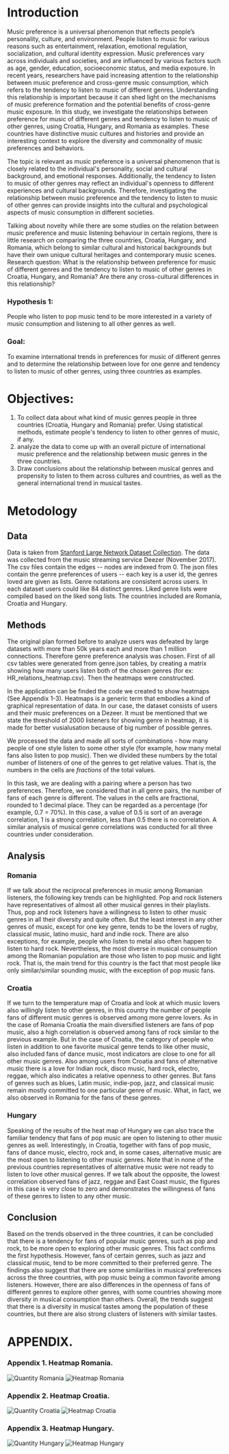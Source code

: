 # Introduction
  Music preference is a universal phenomenon that reflects people’s personality, culture, and environment. People listen to music for various reasons such as entertainment, relaxation, emotional regulation, socialization, and cultural identity expression. Music preferences vary across individuals and societies, and are influenced by various factors such as age, gender, education, socioeconomic status, and media exposure. In recent years, researchers have paid increasing attention to the relationship between music preference and cross-genre music consumption, which refers to the tendency to listen to music of different genres. Understanding this relationship is important because it can shed light on the mechanisms of music preference formation and the potential benefits of cross-genre music exposure. In this study, we investigate the relationships between preference for music of different genres and tendency to listen to music of other genres, using Croatia, Hungary, and Romania as examples. These countries have distinctive music cultures and histories and provide an interesting context to explore the diversity and commonality of music preferences and behaviors.

  The topic is relevant as music preference is a universal phenomenon that is closely related to the individual's personality, social and cultural background, and emotional responses. Additionally, the tendency to listen to music of other genres may reflect an individual's openness to different experiences and cultural backgrounds. Therefore, investigating the relationship between music preference and the tendency to listen to music of other genres can provide insights into the cultural and psychological aspects of music consumption in different societies. 

  Talking about novelty while there are some studies on the relation between music preference and music listening behaviour in certain regions, there is little research on comparing the three countries, Croatia, Hungary, and Romania, which belong to similar cultural and historical backgrounds but have their own unique cultural heritages and contemporary music scenes.
Research question: What is the relationship between preference for music of different genres and the tendency to listen to music of other genres in Croatia, Hungary, and Romania? Are there any cross-cultural differences in this relationship? 

### Hypothesis 1: 
People who listen to pop music tend to be more interested in a variety of music consumption and listening to all other genres as well.

### Goal:
To examine international trends in preferences for music of different genres and to determine the relationship between love for one genre and tendency to listen to music of other genres, using three countries as examples.

# Objectives:
1. To collect data about what kind of music genres people in three countries (Croatia, Hungary and Romania) prefer.
Using statistical methods, estimate people's tendency to listen to other genres of music, if any.
2. analyze the data to come up with an overall picture of international music preference and the relationship between music genres in the three countries.
3. Draw conclusions about the relationship between musical genres and propensity to listen to them across cultures and countries, as well as the general international trend in musical tastes.



# Metodology
## Data
Data is taken from [Stanford Large Network Dataset Collection](https://snap.stanford.edu/data/gemsec-Deezer.html). The data was collected from the music streaming service Deezer (November 2017). The csv files contain the edges -- nodes are indexed from 0. The json files contain the genre preferences of users -- each key is a user id, the genres loved are given as lists. Genre notations are consistent across users. In each dataset users could like 84 distinct genres. Liked genre lists were compiled based on the liked song lists. The countries included are Romania, Croatia and Hungary. 

## Methods   
  The original plan formed before to analyze users was defeated by large datasets with more than 50k years each and more than 1 million connections. Therefore genre preference analysis was chosen. First of all csv tables were generated from genre.json tables, by creating a matrix showing how many users listen both of the chosen genres (for ex:  HR_relations_heatmap.csv). Then the heatmaps were constructed.


  In the application can be finded the code we created to show heatmaps (See Appendix 1-3). Heatmaps is a generic term that embodies a kind of graphical representation of data. In our case, the dataset consists of users and their music preferences on a Dezeer. It must be mentioned that we state the threshold of 2000 listeners for showing genre in heatmap, it is made for better vusialusation because of big number of possible genres.

  We processed the data and made all sorts of combinations - how many people of one style listen to some other style (for example, how many metal fans also listen to pop music). Then we divided these numbers by the total number of listeners of one of the genres to get relative values. That is, the numbers in the cells are *fractions* of the total values.

  In this task, we are dealing with a pairing where a person has two preferences. Therefore, we considered that in all genre pairs, the number of fans of each genre is different.
The values in the cells are fractional, rounded to 1 decimal place. They can be regarded as a percentage (for example, 0.7 = 70%). In this case, a value of 0.5 is sort of an average correlation, 1 is a strong correlation, less than 0.5 there is no correlation.
A similar analysis of musical genre correlations was conducted for all three countries under consideration.

## Analysis
### Romania
  If we talk about the reciprocal preferences in music among Romanian listeners, the following key trends can be highlighted. Pop and rock listeners have representatives of almost all other musical genres in their playlists. Thus, pop and rock listeners have a willingness to listen to other music genres in all their diversity and quite often. But the least interest in any other genres of music, except for one key genre, tends to be the lovers of rugby, classical music, latino music, hard and indie rock. There are also exceptions, for example, people who listen to metal also often happen to listen to hard rock. Nevertheless, the most diverse in musical consumption among the Romanian population are those who listen to pop music and light rock. That is, the main trend for this country is the fact that most people like only similar/similar sounding music, with the exception of pop music fans.

### Croatia
  If we turn to the temperature map of Croatia and look at which music lovers also willingly listen to other genres, in this country the number of people fans of different music genres is observed among more genre lovers. As in the case of Romania Croatia the main diversified listeners are fans of pop music, also a high correlation is observed among fans of rock similar to the previous example. But in the case of Croatia, the category of people who listen in addition to one favorite musical genre tends to like other music, also included fans of dance music, most indicators are close to one for all other music genres. Also among users from Croatia and fans of alternative music there is a love for Indian rock, disco music, hard rock, electro, reggae, which also indicates a relative openness to other genres. 
But fans of genres such as blues, Latin music, indie-pop, jazz, and classical music remain mostly committed to one particular genre of music. What, in fact, we also observed in Romania for the fans of these genres.

### Hungary
Speaking of the results of the heat map of Hungary we can also trace the familiar tendency that fans of pop music are open to listening to other music genres as well. Interestingly, in Croatia, together with fans of pop music, fans of dance music, electro, rock and, in some cases, alternative music are the most open to listening to other music genres. Note that in none of the previous countries representatives of alternative music were not ready to listen to love other musical genres. If we talk about the opposite, the lowest correlation observed fans of jazz, reggae and East Coast music, the figures in this case is very close to zero and demonstrates the willingness of fans of these genres to listen to any other music.

## Conclusion
Based on the trends observed in the three countries, it can be concluded that there is a tendency for fans of popular music genres, such as pop and rock, to be more open to exploring other music genres. This fact confirms the first hypothesis. However, fans of certain genres, such as jazz and classical music, tend to be more committed to their preferred genre. The findings also suggest that there are some similarities in musical preferences across the three countries, with pop music being a common favorite among listeners. However, there are also differences in the openness of fans of different genres to explore other genres, with some countries showing more diversity in musical consumption than others. Overall, the trends suggest that there is a diversity in musical tastes among the population of these countries, but there are also strong clusters of listeners with similar tastes.

# APPENDIX.
### Appendix 1. Heatmap Romania.
![Quantity Romania](https://github.com/Booglik/Course-SNA-project/assets/72690848/142778e4-21a2-4afd-a4c2-403e1eca76ec)
![Heatmap Romania](https://github.com/Booglik/Course-SNA-project/assets/72690848/3b0a1f5f-9c00-40ad-9429-b161d822991c)

### Appendix 2. Heatmap Croatia.
![Quantity Croatia](https://github.com/Booglik/Course-SNA-project/assets/72690848/1b47188d-4f95-4099-b65d-65022f610eed)
![Heatmap Croatia](https://github.com/Booglik/Course-SNA-project/assets/72690848/8041a3de-b4c8-463b-b1f0-26145820fa38)

### Appendix 3. Heatmap Hungary.
![Quantity Hungary](https://github.com/Booglik/Course-SNA-project/assets/72690848/8c1b307d-0490-4b09-8492-4b0d2b4a86ae)
![Heatmap Hungary](https://github.com/Booglik/Course-SNA-project/assets/72690848/55eca7b2-e18c-4726-bd7d-420f0f9d99c8)
